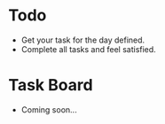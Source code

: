 # Todo 
- Get your task for the day defined.
- Complete all tasks and feel satisfied.

# Task Board
- Coming soon...


